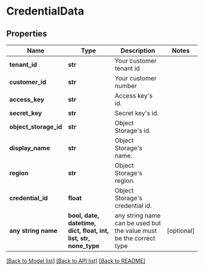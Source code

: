 # CredentialData


## Properties
Name | Type | Description | Notes
------------ | ------------- | ------------- | -------------
**tenant_id** | **str** | Your customer tenant id | 
**customer_id** | **str** | Your customer number | 
**access_key** | **str** | Access key&#39;s id. | 
**secret_key** | **str** | Secret key&#39;s id. | 
**object_storage_id** | **str** | Object Storage&#39;s id. | 
**display_name** | **str** | Object Storage&#39;s name. | 
**region** | **str** | Object Storage&#39;s region. | 
**credential_id** | **float** | Object Storage&#39;s credential id. | 
**any string name** | **bool, date, datetime, dict, float, int, list, str, none_type** | any string name can be used but the value must be the correct type | [optional]

[[Back to Model list]](../README.md#documentation-for-models) [[Back to API list]](../README.md#documentation-for-api-endpoints) [[Back to README]](../README.md)


